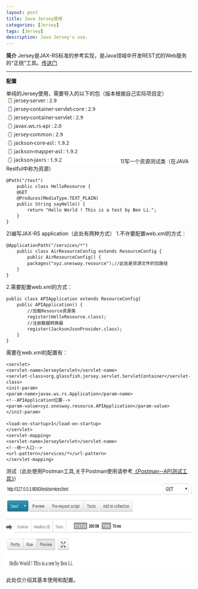 ```yaml
---
layout: post
title: Java Jersey使用
categories: [Jersey]
tags: [Jersey]
description: Java Jersey's use.
---
```


**简介**
    Jersey是JAX-RS标准的参考实现，是Java领域中开发REST式的Web服务的“正统”工具。<a href="https://jersey.java.net" target="_blank">传送门</a>

-----
**配置**

单纯的Jersey使用，需要导入的以下的包（版本根据自己实际项目定）
<img src="/img/jersey.png" width="306" height="180">
1)写一个资源测试类（在JAVA Restful中称为资源）

    @Path("/test")
        public class HelloResource {
        @GET
        @Produces(MediaType.TEXT_PLAIN)
        public String sayHello() {
            return "Hello World ! This is a test by Ben Li.";
        }
    }

2)编写JAX-RS application（此处有两种方式）
1.不许要配置web.xml的方式：

    @ApplicationPath("/services/*")
        public class AirResourceConfig extends ResourceConfig {
            public AirResourceConfig() {
            packages("xyz.onesway.resource");//此处是资源文件的包路径
        }
    }

2.需要配置web.xml的方式：

    public class APIApplication extends ResourceConfig{
        public APIApplication() {
            //加载Resource资源类
            register(HelloResource.class);
            //注册数据转换器
            register(JacksonJsonProvider.class);
        }
    }

需要在web.xml的配置有：

    <servlet>
    <servlet-name>JerseyServlet</servlet-name>
    <servlet-class>org.glassfish.jersey.servlet.ServletContainer</servlet-class>
    <init-param>
    <param-name>javax.ws.rs.Application</param-name>
    <!--APIApplication位置-->
    <param-value>xyz.onesway.resource.APIApplication</param-value>
    </init-param>

    <load-on-startup>1</load-on-startup>
    </servlet>
    <servlet-mapping>
    <servlet-name>JerseyServlet</servlet-name>
    <!--统一入口-->
    <url-pattern>/services/*</url-pattern>
    </servlet-mapping>

测试（此处使用Postman工具,关于Postman使用请参考<a href="http://blog.onesway.xyz/tools/2015/03/10/postman-api-tool.html">《Postman--API测试工具》</a>）
<img src="/img/test-result.png" width="719" height="238">


此处仅介绍其基本使用和配置。


